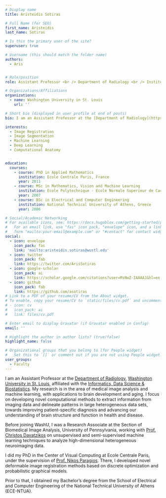 ```yaml
---
# Display name
title: Aristeidis Sotiras

# Full Name (for SEO)
first_name: Aristeidis
last_name: Sotiras

# Is this the primary user of the site?
superuser: true

# Username (this should match the folder name)
authors:
  - Aris


# Role/position
role: Assistant Professor <br /> Department of Radiology <br /> Institute for Informatics, Data Science & Biostatistics

# Organizations/Affiliations
organizations:
  - name: Washington University in St. Louis
    url: ''

# Short bio (displayed in user profile at end of posts)
bio: I am an Assistant Professor at the [Department of Radiology](https://www.mir.wustl.edu/), [Washington University in St. Louis](https://wustl.edu/), affiliated with the [Informatics, Data Science & Biostatistics](https://i2db.wustl.edu/). My research is in the area of medical image analysis and machine learning, with applications to brain development and aging.

interests:
  - Image Registration
  - Image Segmentation
  - Machine Learning
  - Deep Learning
  - Computational Anatomy


education:
  courses:
    - course: PhD in Applied Mathematics
      institution: Ecole Centrale Paris, France
      year: 2011
    - course: MSc in Mathematics, Vision and Machine Learning
      institution: Ecole Polytechnique - Ecole Normale Superieur de Cachan, France
      year: 2007
    - course: BSc in Electrical and Computer Engineering
      institution: National Technical University of Athens, Greece
      year: 2006

# Social/Academic Networking
# For available icons, see: https://docs.hugoblox.com/getting-started/page-builder/#icons
#   For an email link, use "fas" icon pack, "envelope" icon, and a link in the
#   form "mailto:your-email@example.com" or "#contact" for contact widget.
social:
  - icon: envelope
    icon_pack: fas
    link: 'mailto:aristeidis.sotiras@wustl.edu'
  - icon: twitter
    icon_pack: fab
    link: https://twitter.com/ArisSotiras
  - icon: google-scholar
    icon_pack: ai
    link: https://scholar.google.com/citations?user=MsNwZ-IAAAAJ&hl=en
  - icon: github
    icon_pack: fab
    link: https://github.com/asotiras
# Link to a PDF of your resume/CV from the About widget.
# To enable, copy your resume/CV to `static/files/cv.pdf` and uncomment the lines below.
# - icon: cv
#   icon_pack: ai
#   link: files/cv.pdf

# Enter email to display Gravatar (if Gravatar enabled in Config)
email: ''

# Highlight the author in author lists? (true/false)
highlight_name: false

# Organizational groups that you belong to (for People widget)
#   Set this to `[]` or comment out if you are not using People widget.
user_groups:
  - Faculty
---
```


I am an Assistant Professor at the [Department of Radiology](https://www.mir.wustl.edu/), [Washington University in St. Louis](https://wustl.edu/), affiliated with the [Informatics, Data Science & Biostatistics](https://i2db.wustl.edu/). My research is in the area of medical image analysis and machine learning, with applications to brain development and aging. I focus on developing novel computational methods to extract information from imaging data and delineate patterns in large heterogeneous data sets, towards improving patient-specific diagnosis and advancing our understanding of brain structure and function in health and disease.

Before joining WashU, I was a Research Associate at the Section of Biomedical Image Analysis, University of Pennsylvania, working with [Prof. Christos Davatzikos](https://www.med.upenn.edu/apps/faculty/index.php/g334/p32990) on unsupervised and semi-supervised machine learning techniques to analyze high-dimensional heterogeneous neuroimaging data.

I did my PhD in the Center of Visual Computing at Ecole Centrale Paris, under the supervision of [Prof. Nikos Paragios](https://scholar.google.com/citations?user=7edhlaQAAAAJ&hl=en). There, I developed novel deformable image registration methods based on discrete optimization and probabilistic graphical models.

Prior to that, I obtained my Bachelor’s degree from the School of Electrical and Computer Engineering of the National Technical University of Athens (ECE-NTUA).
